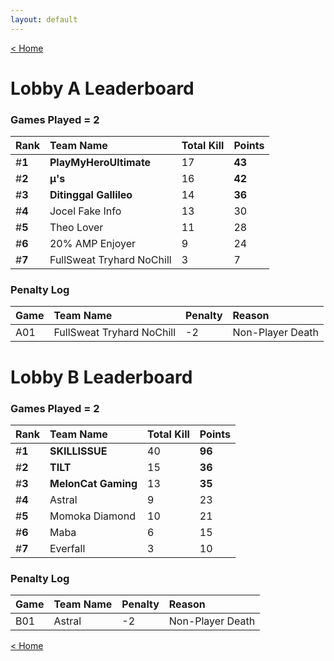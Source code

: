 ```yaml
---
layout: default
---
```


[< Home](https://kanziebub.github.io/SurvivalProtocol/)


# **Lobby A Leaderboard**

### Games Played = 2

|  Rank  | Team Name             | Total Kill | **Points** |
|:-------|:----------------------|:-----------|:-----------|
| #**1** | **PlayMyHeroUltimate** | 17 | **43** | 
| #**2** | **µ's** | 16 | **42** | 
| #**3** | **Ditinggal Gallileo** | 14 | **36** | 
| #**4** | Jocel Fake Info | 13 | 30 | 
| #**5** | Theo Lover | 11 | 28 | 
| #**6** | 20% AMP Enjoyer | 9 | 24 | 
| #**7** | FullSweat Tryhard NoChill | 3 | 7 | 

### Penalty Log

|  Game  | Team Name | Penalty | Reason                |
|:-------|:----------|:--------|:----------------------|
| A01 | FullSweat Tryhard NoChill | -2 | Non-Player Death | 
 
 

# **Lobby B Leaderboard**

### Games Played = 2

|  Rank  | Team Name             | Total Kill | **Points** |
|:-------|:----------------------|:-----------|:-----------|
| #**1** | **SKILLISSUE** | 40 | **96** | 
| #**2** | **TILT** | 15 | **36** | 
| #**3** | **MelonCat Gaming** | 13 | **35** | 
| #**4** | Astral | 9 | 23 | 
| #**5** | Momoka Diamond | 10 | 21 | 
| #**6** | Maba | 6 | 15 | 
| #**7** | Everfall | 3 | 10 | 

### Penalty Log

|  Game  | Team Name | Penalty | Reason                |
|:-------|:----------|:--------|:----------------------|
| B01 | Astral | -2 | Non-Player Death | 
 
 

[< Home](https://kanziebub.github.io/SurvivalProtocol/)
    
